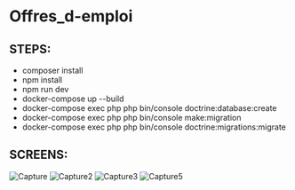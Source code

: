 ﻿# Offres_d-emploi
 ## STEPS: 
* composer install
* npm install
* npm run dev
* docker-compose up --build
* docker-compose exec php php bin/console doctrine:database:create
* docker-compose exec php php bin/console make:migration
* docker-compose exec php php bin/console doctrine:migrations:migrate
 ## SCREENS:
![Capture](https://user-images.githubusercontent.com/26094313/215843709-17b91369-8398-4327-b90c-bb960a4389ba.PNG)
![Capture2](https://user-images.githubusercontent.com/26094313/215843716-101906e0-d335-4ac7-b770-6f29d243ee78.PNG)
![Capture3](https://user-images.githubusercontent.com/26094313/215843720-9ebad3ba-ecfc-4b95-99a0-c28ea11a6f96.PNG)
![Capture5](https://user-images.githubusercontent.com/26094313/215843723-456f098d-221a-4be6-a419-20d9ba28582f.PNG)
